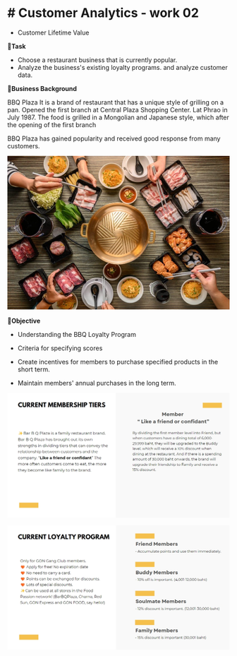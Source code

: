 # # Customer Analytics - work 02
 - Customer Lifetime Value


**🧡Task**

- Choose a restaurant business that is currently popular.
- Analyze the business's existing loyalty programs. and analyze customer data.


**🧡Business Background**

BBQ Plaza It is a brand of restaurant that has a unique style of grilling on a pan. Opened the first branch at Central Plaza Shopping Center. Lat Phrao in July 1987. The food is grilled in a Mongolian and Japanese style, which after the opening of the first branch
         
BBQ Plaza has gained popularity and received good response from many customers.

![Alt text](https://github.com/KK-PU/K19-MADT8101-CustomerAnalytics/blob/main/V2_CustomerLifetimeValue/bbq1.jpg)


**🧡Objective**

- Understanding the BBQ Loyalty Program

- Criteria for specifying scores

- Create incentives for members to purchase specified products in the short term.

- Maintain members' annual purchases in the long term.


![Alt text](https://github.com/KK-PU/K19-MADT8101-CustomerAnalytics/blob/main/V2_CustomerLifetimeValue/P-1.jpg)


![Alt text](https://github.com/KK-PU/K19-MADT8101-CustomerAnalytics/blob/main/V2_CustomerLifetimeValue/P-2.jpg)








